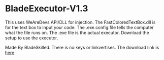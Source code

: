 # BladeExecutor-V1.3
This uses WeAreDevs API/DLL for injection.
The FastColoredTextBox.dll is for the text box to input your code.
The .exe.config file tells the computer what the file runs on.
The .exe file is the actual executor.
Download the setup to use the executor.

Made By BladeSkilled.
There is no keys or linkvertises.
The download link is [here](https://github.com/bladeskilled/BladeExecutor-V1.3/raw/main/BladeExecutor%20v1.3%20Setup.exe).
